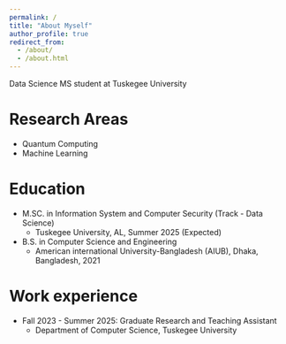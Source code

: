 ```yaml
---
permalink: /
title: "About Myself"
author_profile: true
redirect_from: 
  - /about/
  - /about.html
---
```


Data Science MS student at Tuskegee University

Research Areas
======

* Quantum Computing
* Machine Learning


Education
======
* M.SC. in Information System and Computer Security (Track - Data Science)
	* Tuskegee University, AL, Summer 2025 (Expected)
* B.S. in Computer Science and Engineering
	* American international University-Bangladesh (AIUB), Dhaka, Bangladesh, 2021

Work experience
======
* Fall 2023 - Summer 2025: Graduate Research and Teaching Assistant 
  * Department of Computer Science, Tuskegee University
